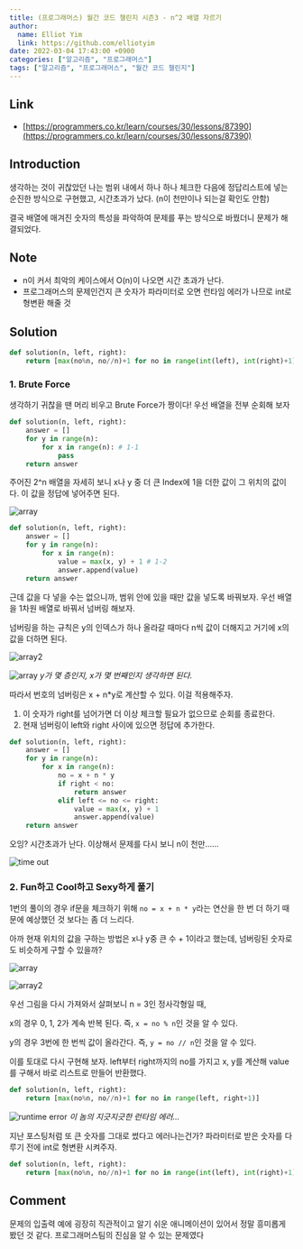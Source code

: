 ```yaml
---
title: (프로그래머스) 월간 코드 챌린지 시즌3 - n^2 배열 자르기
author:
  name: Elliot Yim
  link: https://github.com/elliotyim
date: 2022-03-04 17:43:00 +0900
categories: ["알고리즘", "프로그래머스"]
tags: ["알고리즘", "프로그래머스", "월간 코드 챌린지"]
---
```


## Link

- [https://programmers.co.kr/learn/courses/30/lessons/87390](https://programmers.co.kr/learn/courses/30/lessons/87390)

## Introduction

생각하는 것이 귀찮았던 나는 범위 내에서 하나 하나 체크한 다음에 정답리스트에 넣는 순진한 방식으로 구현했고, 시간초과가 났다. (n이 천만이나 되는걸 확인도 안함)

결국 배열에 매겨진 숫자의 특성을 파악하여 문제를 푸는 방식으로 바꿨더니 문제가 해결되었다.

## Note

- n이 커서 최악의 케이스에서 O(n)이 나오면 시간 초과가 난다.
- 프로그래머스의 문제인건지 큰 숫자가 파라미터로 오면 런타임 에러가 나므로 int로 형변환 해줄 것

## Solution

```python
def solution(n, left, right):
    return [max(no%n, no//n)+1 for no in range(int(left), int(right)+1)]
```

### 1. Brute Force

생각하기 귀찮을 땐 머리 비우고 Brute Force가 짱이다! 우선 배열을 전부 순회해 보자

```python
def solution(n, left, right):
    answer = []
    for y in range(n):
        for x in range(n): # 1-1
            pass
    return answer
```

주어진 2^n 배열을 자세히 보니 x나 y 중 더 큰 Index에 1을 더한 값이 그 위치의 값이다. 이 값을 정답에 넣어주면 된다.

![array](/assets/img/algorithm/programmers/practice/slicing-n-square-array/array.png)

```python
def solution(n, left, right):
    answer = []
    for y in range(n):
        for x in range(n):
            value = max(x, y) + 1 # 1-2
            answer.append(value)
    return answer
```

근데 값을 다 넣을 수는 없으니까, 범위 안에 있을 때만 값을 넣도록 바꿔보자. 우선 배열을 1차원 배열로 바꿔서 넘버링 해보자.

넘버링을 하는 규칙은 y의 인덱스가 하나 올라갈 때마다 n씩 값이 더해지고 거기에 x의 값을 더하면 된다.

![array2](/assets/img/algorithm/programmers/practice/slicing-n-square-array/array2.png)

![array](/assets/img/algorithm/programmers/practice/slicing-n-square-array/array.png)
_y가 몇 층인지, x가 몇 번째인지 생각하면 된다._

따라서 번호의 넘버링은 x + n\*y로 계산할 수 있다. 이걸 적용해주자.

1. 이 숫자가 right를 넘어가면 더 이상 체크할 필요가 없으므로 순회를 종료한다.
2. 현재 넘버링이 left와 right 사이에 있으면 정답에 추가한다.

```python
def solution(n, left, right):
    answer = []
    for y in range(n):
        for x in range(n):
            no = x + n * y
            if right < no:
                return answer
            elif left <= no <= right:
                value = max(x, y) + 1
                answer.append(value)
    return answer
```

오잉? 시간초과가 난다. 이상해서 문제를 다시 보니 n이 천만......

![time out](/assets/img/algorithm/programmers/practice/slicing-n-square-array/timeout.png)

### 2. Fun하고 Cool하고 Sexy하게 풀기

1번의 풀이의 경우 if문을 체크하기 위해 `no = x + n * y`라는 연산을 한 번 더 하기 때문에 예상했던 것 보다는 좀 더 느리다.

아까 현재 위치의 값을 구하는 방법은 x나 y중 큰 수 + 1이라고 했는데, 넘버링된 숫자로도 비슷하게 구할 수 있을까?

![array](/assets/img/algorithm/programmers/practice/slicing-n-square-array/array.png)

![array2](/assets/img/algorithm/programmers/practice/slicing-n-square-array/array2.png)

우선 그림을 다시 가져와서 살펴보니 n = 3인 정사각형일 때,

x의 경우 0, 1, 2가 계속 반복 된다. 즉, `x = no % n`인 것을 알 수 있다.

y의 경우 3번에 한 번씩 값이 올라간다. 즉, `y = no // n`인 것을 알 수 있다.

이를 토대로 다시 구현해 보자. left부터 right까지의 no를 가지고 x, y를 계산해 value를 구해서 바로 리스트로 만들어 반환했다.

```python
def solution(n, left, right):
    return [max(no%n, no//n)+1 for no in range(left, right+1)]
```

![runtime error](/assets/img/algorithm/programmers/practice/slicing-n-square-array/runtime-error.png)
_이 놈의 지긋지긋한 런타임 에러..._

지난 포스팅처럼 또 큰 숫자를 그대로 썼다고 에러나는건가? 파라미터로 받은 숫자를 다루기 전에 int로 형변환 시켜주자.

```python
def solution(n, left, right):
    return [max(no%n, no//n)+1 for no in range(int(left), int(right)+1)]
```

## Comment

문제의 입출력 예에 굉장히 직관적이고 알기 쉬운 애니메이션이 있어서 정말 흥미롭게 봤던 것 같다. 프로그래머스팀의 진심을 알 수 있는 문제였다
